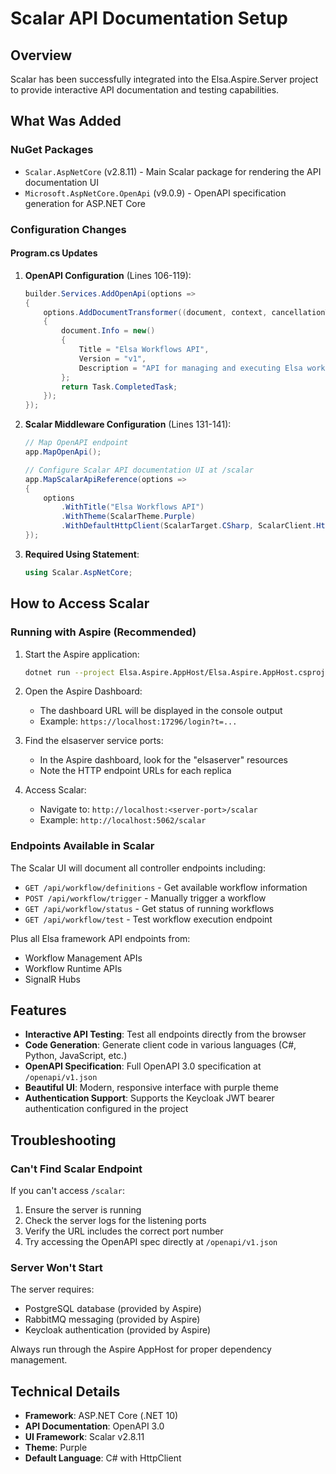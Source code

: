 # Scalar API Documentation Setup

## Overview

Scalar has been successfully integrated into the Elsa.Aspire.Server project to provide interactive API documentation and testing capabilities.

## What Was Added

### NuGet Packages
- `Scalar.AspNetCore` (v2.8.11) - Main Scalar package for rendering the API documentation UI
- `Microsoft.AspNetCore.OpenApi` (v9.0.9) - OpenAPI specification generation for ASP.NET Core

### Configuration Changes

#### Program.cs Updates

1. **OpenAPI Configuration** (Lines 106-119):
   ```csharp
   builder.Services.AddOpenApi(options =>
   {
       options.AddDocumentTransformer((document, context, cancellationToken) =>
       {
           document.Info = new()
           {
               Title = "Elsa Workflows API",
               Version = "v1",
               Description = "API for managing and executing Elsa workflows..."
           };
           return Task.CompletedTask;
       });
   });
   ```

2. **Scalar Middleware Configuration** (Lines 131-141):
   ```csharp
   // Map OpenAPI endpoint
   app.MapOpenApi();

   // Configure Scalar API documentation UI at /scalar
   app.MapScalarApiReference(options =>
   {
       options
           .WithTitle("Elsa Workflows API")
           .WithTheme(ScalarTheme.Purple)
           .WithDefaultHttpClient(ScalarTarget.CSharp, ScalarClient.HttpClient);
   });
   ```

3. **Required Using Statement**:
   ```csharp
   using Scalar.AspNetCore;
   ```

## How to Access Scalar

### Running with Aspire (Recommended)

1. Start the Aspire application:
   ```bash
   dotnet run --project Elsa.Aspire.AppHost/Elsa.Aspire.AppHost.csproj
   ```

2. Open the Aspire Dashboard:
   - The dashboard URL will be displayed in the console output
   - Example: `https://localhost:17296/login?t=...`

3. Find the elsaserver service ports:
   - In the Aspire dashboard, look for the "elsaserver" resources
   - Note the HTTP endpoint URLs for each replica

4. Access Scalar:
   - Navigate to: `http://localhost:<server-port>/scalar`
   - Example: `http://localhost:5062/scalar`

### Endpoints Available in Scalar

The Scalar UI will document all controller endpoints including:

- `GET /api/workflow/definitions` - Get available workflow information
- `POST /api/workflow/trigger` - Manually trigger a workflow
- `GET /api/workflow/status` - Get status of running workflows
- `GET /api/workflow/test` - Test workflow execution endpoint

Plus all Elsa framework API endpoints from:
- Workflow Management APIs
- Workflow Runtime APIs
- SignalR Hubs

## Features

- **Interactive API Testing**: Test all endpoints directly from the browser
- **Code Generation**: Generate client code in various languages (C#, Python, JavaScript, etc.)
- **OpenAPI Specification**: Full OpenAPI 3.0 specification at `/openapi/v1.json`
- **Beautiful UI**: Modern, responsive interface with purple theme
- **Authentication Support**: Supports the Keycloak JWT bearer authentication configured in the project

## Troubleshooting

### Can't Find Scalar Endpoint

If you can't access `/scalar`:
1. Ensure the server is running
2. Check the server logs for the listening ports
3. Verify the URL includes the correct port number
4. Try accessing the OpenAPI spec directly at `/openapi/v1.json`

### Server Won't Start

The server requires:
- PostgreSQL database (provided by Aspire)
- RabbitMQ messaging (provided by Aspire)
- Keycloak authentication (provided by Aspire)

Always run through the Aspire AppHost for proper dependency management.

## Technical Details

- **Framework**: ASP.NET Core (.NET 10)
- **API Documentation**: OpenAPI 3.0
- **UI Framework**: Scalar v2.8.11
- **Theme**: Purple
- **Default Language**: C# with HttpClient
